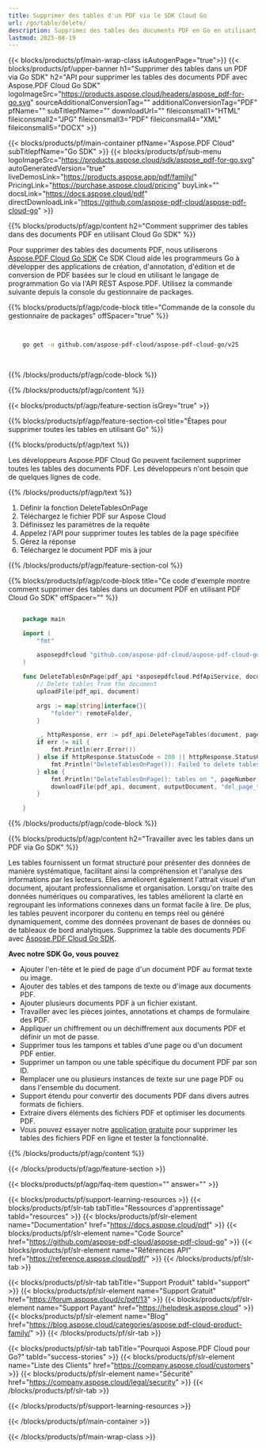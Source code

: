```yaml
---
title: Supprimer des tables d'un PDF via le SDK Cloud Go
url: /go/table/delete/
description: Supprimez des tables des documents PDF en Go en utilisant Aspose.PDF Cloud SDK.
lastmod: 2025-08-19
---
```


{{< blocks/products/pf/main-wrap-class isAutogenPage="true">}}
{{< blocks/products/pf/upper-banner h1="Supprimer des tables dans un PDF via Go SDK" h2="API pour supprimer les tables des documents PDF avec Aspose.PDF Cloud Go SDK" logoImageSrc="https://products.aspose.cloud/headers/aspose_pdf-for-go.svg" sourceAdditionalConversionTag="" additionalConversionTag="PDF" pfName="" subTitlepfName="" downloadUrl="" fileiconsmall1="HTML" fileiconsmall2="JPG" fileiconsmall3="PDF" fileiconsmall4="XML" fileiconsmall5="DOCX" >}}

{{< blocks/products/pf/main-container pfName="Aspose.PDF Cloud" subTitlepfName="Go SDK" >}}
{{< blocks/products/pf/sub-menu logoImageSrc="https://products.aspose.cloud/sdk/aspose_pdf-for-go.svg"
autoGeneratedVersion="true"
liveDemosLink="https://products.aspose.app/pdf/family/" PricingLink="https://purchase.aspose.cloud/pricing" buyLink="" docsLink="https://docs.aspose.cloud/pdf"  directDownloadLink="https://github.com/aspose-pdf-cloud/aspose-pdf-cloud-go" >}}

{{% blocks/products/pf/agp/content h2="Comment supprimer des tables dans des documents PDF en utilisant Cloud Go SDK" %}}

Pour supprimer des tables des documents PDF, nous utiliserons
[Aspose.PDF Cloud Go SDK](https://products.aspose.cloud/pdf/go/)
Ce SDK Cloud aide les programmeurs Go à développer des applications de création, d'annotation, d'édition et de conversion de PDF basées sur le cloud en utilisant le langage de programmation Go via l'API REST Aspose.PDF. Utilisez la commande suivante depuis la console du gestionnaire de packages.

{{% blocks/products/pf/agp/code-block title="Commande de la console du gestionnaire de packages" offSpacer="true" %}}

```bash

     
    go get -u github.com/aspose-pdf-cloud/aspose-pdf-cloud-go/v25
     
     
```

{{% /blocks/products/pf/agp/code-block %}}

{{% /blocks/products/pf/agp/content %}}

{{< blocks/products/pf/agp/feature-section isGrey="true" >}}

{{% blocks/products/pf/agp/feature-section-col title="Étapes pour supprimer toutes les tables en utilisant Go" %}}

{{% blocks/products/pf/agp/text %}}

Les développeurs Aspose.PDF Cloud Go peuvent facilement supprimer toutes les tables des documents PDF. Les développeurs n'ont besoin que de quelques lignes de code.

{{% /blocks/products/pf/agp/text %}}

1. Définir la fonction DeleteTablesOnPage
1. Téléchargez le fichier PDF sur Aspose Cloud
1. Définissez les paramètres de la requête
1. Appelez l'API pour supprimer toutes les tables de la page spécifiée
1. Gérez la réponse
1. Téléchargez le document PDF mis à jour

{{% /blocks/products/pf/agp/feature-section-col %}}

{{% blocks/products/pf/agp/code-block title="Ce code d'exemple montre comment supprimer des tables dans un document PDF en utilisant PDF Cloud Go SDK" offSpacer="" %}}

```go

    package main

    import (
        "fmt"

        asposepdfcloud "github.com/aspose-pdf-cloud/aspose-pdf-cloud-go/v25"
    )

    func DeleteTablesOnPage(pdf_api *asposepdfcloud.PdfApiService, document string, pageNumber int32, outputDocument string, remoteFolder string) {
        // Delete tables from the document
        uploadFile(pdf_api, document)

        args := map[string]interface{}{
            "folder": remoteFolder,
        }

        _, httpResponse, err := pdf_api.DeletePageTables(document, pageNumber, args)
        if err != nil {
            fmt.Println(err.Error())
        } else if httpResponse.StatusCode < 200 || httpResponse.StatusCode > 299 {
            fmt.Println("DeleteTablesOnPage()): Failed to delete tables from the document.")
        } else {
            fmt.Println("DeleteTablesOnPage(): tables on ", pageNumber, " page deleted successfully from the document '"+document+"'.")
            downloadFile(pdf_api, document, outputDocument, "del_page_tables_")
        }

    }
```

{{% /blocks/products/pf/agp/code-block %}}

{{% blocks/products/pf/agp/content h2="Travailler avec les tables dans un PDF via Go SDK" %}}

Les tables fournissent un format structuré pour présenter des données de manière systématique, facilitant ainsi la compréhension et l'analyse des informations par les lecteurs. Elles améliorent également l'attrait visuel d'un document, ajoutant professionnalisme et organisation. Lorsqu'on traite des données numériques ou comparatives, les tables améliorent la clarté en regroupant les informations connexes dans un format facile à lire. De plus, les tables peuvent incorporer du contenu en temps réel ou généré dynamiquement, comme des données provenant de bases de données ou de tableaux de bord analytiques. Supprimez la table des documents PDF avec [Aspose.PDF Cloud Go SDK](https://products.aspose.cloud/pdf/go/).

**Avec notre SDK Go, vous pouvez**

+ Ajouter l'en-tête et le pied de page d'un document PDF au format texte ou image.
+ Ajouter des tables et des tampons de texte ou d'image aux documents PDF.
+ Ajouter plusieurs documents PDF à un fichier existant.
+ Travailler avec les pièces jointes, annotations et champs de formulaire des PDF.
+ Appliquer un chiffrement ou un déchiffrement aux documents PDF et définir un mot de passe.
+ Supprimer tous les tampons et tables d'une page ou d'un document PDF entier.
+ Supprimer un tampon ou une table spécifique du document PDF par son ID.
+ Remplacer une ou plusieurs instances de texte sur une page PDF ou dans l'ensemble du document.
+ Support étendu pour convertir des documents PDF dans divers autres formats de fichiers.
+ Extraire divers éléments des fichiers PDF et optimiser les documents PDF.
+ Vous pouvez essayer notre [application gratuite](https://products.aspose.app/pdf/) pour supprimer les tables des fichiers PDF en ligne et tester la fonctionnalité.

{{% /blocks/products/pf/agp/content %}}

{{< /blocks/products/pf/agp/feature-section >}}

{{< blocks/products/pf/agp/faq-item question="" answer="" >}}

{{< blocks/products/pf/support-learning-resources >}}
{{< blocks/products/pf/slr-tab tabTitle="Ressources d'apprentissage" tabId="resources" >}}
{{< blocks/products/pf/slr-element name="Documentation" href="https://docs.aspose.cloud/pdf" >}}
{{< blocks/products/pf/slr-element name="Code Source" href="https://github.com/aspose-pdf-cloud/aspose-pdf-cloud-go" >}}
{{< blocks/products/pf/slr-element name="Références API" href="https://reference.aspose.cloud/pdf/" >}}
{{< /blocks/products/pf/slr-tab >}}

{{< blocks/products/pf/slr-tab tabTitle="Support Produit" tabId="support" >}}
{{< blocks/products/pf/slr-element name="Support Gratuit" href="https://forum.aspose.cloud/c/pdf/13" >}}
{{< blocks/products/pf/slr-element name="Support Payant" href="https://helpdesk.aspose.cloud" >}}
{{< blocks/products/pf/slr-element name="Blog" href="https://blog.aspose.cloud/categories/aspose.pdf-cloud-product-family/" >}}
{{< /blocks/products/pf/slr-tab >}}

{{< blocks/products/pf/slr-tab tabTitle="Pourquoi Aspose.PDF Cloud pour Go?" tabId="success-stories" >}}
{{< blocks/products/pf/slr-element name="Liste des Clients" href="https://company.aspose.cloud/customers" >}}
{{< blocks/products/pf/slr-element name="Sécurité" href="https://company.aspose.cloud/legal/security" >}}
{{< /blocks/products/pf/slr-tab >}}

{{< /blocks/products/pf/support-learning-resources >}}

{{< /blocks/products/pf/main-container >}}

{{< /blocks/products/pf/main-wrap-class >}}





